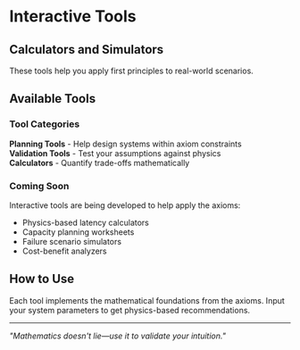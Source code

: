 # Interactive Tools

## Calculators and Simulators

These tools help you apply first principles to real-world scenarios.

## Available Tools

### Tool Categories

**Planning Tools** - Help design systems within axiom constraints  
**Validation Tools** - Test your assumptions against physics  
**Calculators** - Quantify trade-offs mathematically

### Coming Soon

Interactive tools are being developed to help apply the axioms:
- Physics-based latency calculators
- Capacity planning worksheets  
- Failure scenario simulators
- Cost-benefit analyzers

## How to Use

Each tool implements the mathematical foundations from the axioms. Input your system parameters to get physics-based recommendations.

---

*"Mathematics doesn't lie—use it to validate your intuition."*
